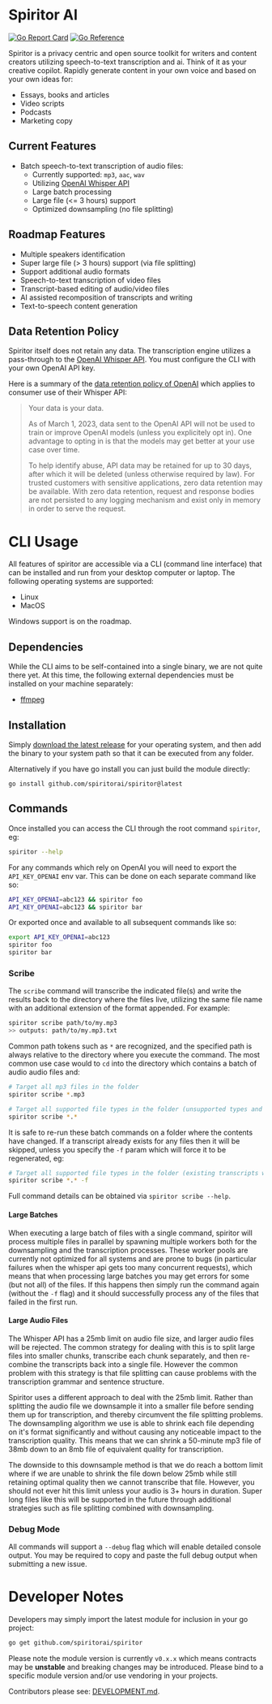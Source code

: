# Spiritor AI

[![Go Report Card](https://goreportcard.com/badge/github.com/spiritorai/spiritor)](https://goreportcard.com/report/github.com/spiritorai/spiritor)
[![Go Reference](https://pkg.go.dev/badge/github.com/spiritorai/spiritor.svg)](https://pkg.go.dev/github.com/spiritorai/spiritor)

Spiritor is a privacy centric and open source toolkit for writers and content creators utilizing speech-to-text transcription and ai. Think of it as your creative copilot. Rapidly generate content in your own voice and based on your own ideas for:

* Essays, books and articles
* Video scripts
* Podcasts
* Marketing copy

## Current Features

* Batch speech-to-text transcription of audio files:
	* Currently supported: `mp3`, `aac`, `wav`
	* Utilizing [OpenAI Whisper API](https://platform.openai.com/docs/guides/speech-to-text)
	* Large batch processing
	* Large file (<= 3 hours) support
	* Optimized downsampling (no file splitting)

## Roadmap Features

* Multiple speakers identification
* Super large file (> 3 hours) support (via file splitting)
* Support additional audio formats
* Speech-to-text transcription of video files
* Transcript-based editing of audio/video files
* AI assisted recomposition of transcripts and writing
* Text-to-speech content generation

## Data Retention Policy

Spiritor itself does not retain any data. The transcription engine utilizes a pass-through to the [OpenAI Whisper API](https://platform.openai.com/docs/guides/speech-to-text). You must configure the CLI with your own OpenAI API key.

Here is a summary of the [data retention policy of OpenAI](https://platform.openai.com/docs/models/how-we-use-your-data) which applies to consumer use of their Whisper API:

> Your data is your data.
>
> As of March 1, 2023, data sent to the OpenAI API will not be used to train or improve OpenAI models (unless you explicitely opt in). One advantage to opting in is that the models may get better at your use case over time.
> 
> To help identify abuse, API data may be retained for up to 30 days, after which it will be deleted (unless otherwise required by law). For trusted customers with sensitive applications, zero data retention may be available. With zero data retention, request and response bodies are not persisted to any logging mechanism and exist only in memory in order to serve the request.

# CLI Usage

All features of spiritor are accessible via a CLI (command line interface) that can be installed and run from your desktop computer or laptop. The following operating systems are supported:

* Linux
* MacOS

Windows support is on the roadmap.

## Dependencies

While the CLI aims to be self-contained into a single binary, we are not quite there yet. At this time, the following external dependencies must be installed on your machine separately:

* [ffmpeg](https://ffmpeg.org/download.html)

## Installation

Simply [download the latest release](https://github.com/spiritorai/spiritor/releases) for your operating system, and then add the binary to your system path so that it can be executed from any folder.

Alternatively if you have go install you can just build the module directly:

```
go install github.com/spiritorai/spiritor@latest
```

## Commands

Once installed you can access the CLI through the root command `spiritor`, eg:

```sh
spiritor --help
```

For any commands which rely on OpenAI you will need to export the `API_KEY_OPENAI` env var. This can be done on each separate command like so: 

```sh
API_KEY_OPENAI=abc123 && spiritor foo
API_KEY_OPENAI=abc123 && spiritor bar
```

Or exported once and available to all subsequent commands like so:

```sh
export API_KEY_OPENAI=abc123
spiritor foo
spiritor bar
```

### Scribe

The `scribe` command will transcribe the indicated file(s) and write the results back to the directory where the files live, utilizing the same file name with an additional extension of the format appended. For example:

```sh
spiritor scribe path/to/my.mp3
>> outputs: path/to/my.mp3.txt
```

Common path tokens such as `*` are recognized, and the specified path is always relative to the directory where you execute the command. The most common use case would to `cd` into the directory which contains a batch of audio audio files and:

```sh
# Target all mp3 files in the folder
spiritor scribe *.mp3

# Target all supported file types in the folder (unsupported types and files with existing transcripts will be skipped)
spiritor scribe *.*
```

It is safe to re-run these batch commands on a folder where the contents have changed. If a transcript already exists for any files then it will be skipped, unless you specify the `-f` param which will force it to be regenerated, eg:

```sh
# Target all supported file types in the folder (existing transcripts will be overwritten)
spiritor scribe *.* -f
```

Full command details can be obtained via `spiritor scribe --help`.

#### Large Batches

When executing a large batch of files with a single command, spiritor will process multiple files in parallel by spawning multiple workers both for the downsampling and the transcription processes. These worker pools are currently not optimized for all systems and are prone to bugs (in particular failures when the whisper api gets too many concurrent requests), which means that when processing large batches you may get errors for some (but not all) of the files. If this happens then simply run the command again (without the `-f` flag) and it should successfully process any of the files that failed in the first run.

#### Large Audio Files

The Whisper API has a 25mb limit on audio file size, and larger audio files will be rejected. The common strategy for dealing with this is to split large files into smaller chunks, transcribe each chunk separately, and then re-combine the transcripts back into a single file. However the common problem with this strategy is that file splitting can cause problems with the transcription grammar and sentence structure.

Spiritor uses a different approach to deal with the 25mb limit. Rather than splitting the audio file we downsample it into a smaller file before sending them up for transcription, and thereby circumvent the file splitting problems. The downsampling algorithm we use is able to shrink each file depending on it's format significantly and without causing any noticeable impact to the transcription quality. This means that we can shrink a 50-minute mp3 file of 38mb down to an 8mb file of equivalent quality for transcription.

The downside to this downsample method is that we do reach a bottom limit where if we are unable to shrink the file down below 25mb while still retaining optimal quality then we cannot transcribe that file. However, you should not ever hit this limit unless your audio is 3+ hours in duration. Super long files like this will be supported in the future through additional strategies such as file splitting combined with downsampling.

### Debug Mode

All commands will support a `--debug` flag which will enable detailed console output. You may be required to copy and paste the full debug output when submitting a new issue.

# Developer Notes

Developers may simply import the latest module for inclusion in your go project:

```sh
go get github.com/spiritorai/spiritor
```

Please note the module version is currently `v0.x.x` which means contracts may be **unstable** and breaking changes may be introduced. Please bind to a specific module version and/or use vendoring in your projects.

Contributors please see: [DEVELOPMENT.md](DEVELOPMENT.md).
